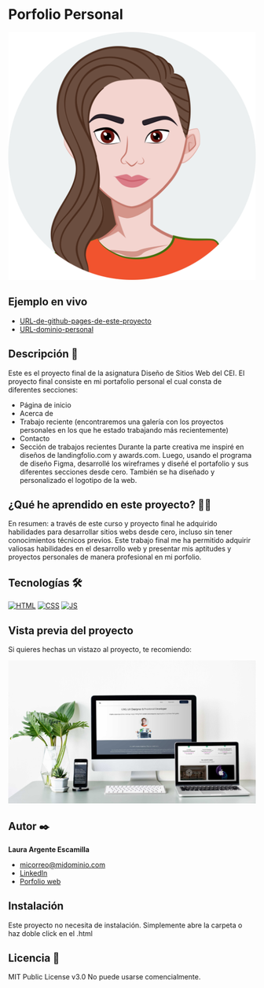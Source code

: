  # Porfolio Personal 
![Imagen del proyecto](https://raw.githubusercontent.com/lauraargente/FinalProject/f8d9f3d2109dc01d4f4ecdc15b67e0cc6cfab06c/assests/home/lauraAvatar.svg)

## Ejemplo en vivo
- [URL-de-github-pages-de-este-proyecto](https://lauraargente.github.io/FinalProject/)
- [URL-dominio-personal](URL-de-la-api)

## Descripción 📑

Este es el proyecto final de la asignatura Diseño de Sitios Web del CEI.
 El proyecto final consiste en mi portafolio personal el cual consta de diferentes secciones:
- Página de inicio
- Acerca de
- Trabajo reciente (encontraremos una galería con los proyectos personales en los que he estado trabajando más recientemente)
- Contacto
- Sección de trabajos recientes
Durante la parte creativa me inspiré en diseños de landingfolio.com y awards.com. Luego, usando el programa de diseño Figma, desarrollé los wireframes y diseñé el portafolio y sus diferentes secciones desde cero. También se ha diseñado y personalizado el logotipo de la web.

## ¿Qué he aprendido en este proyecto? 🙇🏻 

En resumen: a través de este curso y proyecto final he adquirido habilidades para desarrollar sitios webs desde cero, incluso sin tener conocimientos técnicos previos. 
Este trabajo final me ha permitido adquirir valiosas habilidades en el desarrollo web y presentar mis aptitudes y proyectos personales de manera profesional en mi porfolio.

## Tecnologías 🛠
<!-- Iconos sacados de: https://github.com/hendrasob/badges/blob/master/README.md y https://github.com/alexandresanlim/Badges4-README.md-Profile -->
[![HTML](https://img.shields.io/badge/HTML5-E34F26?style=for-the-badge&logo=html5&logoColor=white)](https://es.wikipedia.org/wiki/HTML5)
[![CSS](https://img.shields.io/badge/CSS3-1572B6?style=for-the-badge&logo=css3&logoColor=white)](https://es.wikipedia.org/wiki/CSS)
[![JS](https://img.shields.io/badge/JavaScript-F7DF1E?style=for-the-badge&logo=javascript&logoColor=black)](https://es.wikipedia.org/wiki/JavaScript)

## Vista previa del proyecto
Si quieres hechas un vistazo al proyecto, te recomiendo:

![Captura del proyecto](https://github.com/lauraargente/FinalProject/blob/main/assests/mockup.jpg?raw=true)

## Autor ✒️
**Laura Argente Escamilla**

* [micorreo@midominio.com](argente_2@alumnos.cei.es)
* [LinkedIn](https://www.linkedin.com/in/laura-argente-escamilla-16a18b14b/)
* [Porfolio web](https://lauraargente.com/)

## Instalación 
Este proyecto no necesita de instalación. Simplemente abre la carpeta o haz doble click en el .html
  
## Licencia 📄
MIT Public License v3.0
No puede usarse comencialmente.
